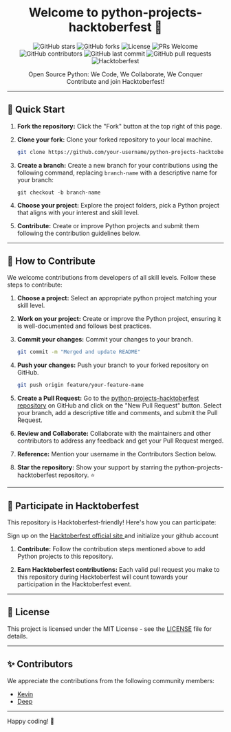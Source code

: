<h1 align="center">Welcome to python-projects-hacktoberfest 🐍</h1>

<p align="center">
  <img src="https://img.shields.io/github/stars/TechoChat/python-projects-hacktoberfest?style=social" alt="GitHub stars">
  <img src="https://img.shields.io/github/forks/TechoChat/python-projects-hacktoberfest?style=social" alt="GitHub forks">
  <img src="https://img.shields.io/badge/License-MIT-blue.svg" alt="License">
  <img src="https://img.shields.io/badge/PRs-Welcome-green.svg" alt="PRs Welcome">
  <img src="https://img.shields.io/github/contributors/TechoChat/python-projects-hacktoberfest" alt="GitHub contributors">
  <img src="https://img.shields.io/github/last-commit/TechoChat/python-projects-hacktoberfest" alt="GitHub last commit">
  <img src="https://img.shields.io/github/issues-pr/TechoChat/python-projects-hacktoberfest" alt="GitHub pull requests">
  <img src="https://img.shields.io/badge/Hacktoberfest-friendly-blueviolet" alt="Hacktoberfest">
  </p>

<p align="center">Open Source Python: We Code, We Collaborate, We Conquer <br> Contribute and join Hacktoberfest!</p>

---

## 🚀 Quick Start

1. **Fork the repository:** Click the "Fork" button at the top right of this page.

2. **Clone your fork:** Clone your forked repository to your local machine.

    ```bash
    git clone https://github.com/your-username/python-projects-hacktoberfest.git
    ```

3. <strong>Create a branch:</strong> Create a new branch for your contributions using the following command, replacing <code>branch-name</code> with a descriptive name for your branch:
    <pre><code>git checkout -b branch-name</code></pre>
4. **Choose your project:** Explore the project folders, pick a Python project that aligns with your interest and skill level.

5. **Contribute:** Create or improve Python projects and submit them following the contribution guidelines below.

---

## 🤝 How to Contribute

We welcome contributions from developers of all skill levels. Follow these steps to contribute:

1. **Choose a project:** Select an appropriate python project matching your skill level.

2. **Work on your project:** Create or improve the Python project, ensuring it is well-documented and follows best practices.

3. **Commit your changes:** Commit your changes to your branch.

    ```bash
    git commit -m "Merged and update README"
    ```

4. **Push your changes:** Push your branch to your forked repository on GitHub.

    ```bash
    git push origin feature/your-feature-name
    ```

5. **Create a Pull Request:** Go to the [python-projects-hacktoberfest repository](https://github.com/TechoChat/python-projects-hacktoberfest/) on GitHub and click on the "New Pull Request" button. Select your branch, add a descriptive title and comments, and submit the Pull Request.

6. **Review and Collaborate:** Collaborate with the maintainers and other contributors to address any feedback and get your Pull Request merged.

7. **Reference:** Mention your username in the Contributors Section below.
8. <strong>Star the repository:</strong> Show your support by starring the python-projects-hacktoberfest repository. ⭐

---

## 🎉 Participate in Hacktoberfest

This repository is Hacktoberfest-friendly! Here's how you can participate:

Sign up on the <a href="https://hacktoberfest.com/">Hacktoberfest official site </a> and initialize your github account 

1. **Contribute:** Follow the contribution steps mentioned above to add Python projects to this repository.

2. **Earn Hacktoberfest contributions:** Each valid pull request you make to this repository during Hacktoberfest will count towards your participation in the Hacktoberfest event.

---

## 📜 License

This project is licensed under the MIT License - see the [LICENSE](LICENSE) file for details.

---

## ✨ Contributors

We appreciate the contributions from the following community members:

- [Kevin](https://github.com/TechoChat)
- [Deep](https://github.com/Dexter766)

---

Happy coding! 🚀
